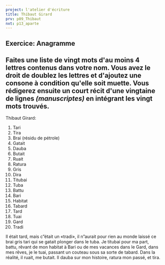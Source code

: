 ```yaml
---
project: l'atelier d'écriture
title: Thibaut Girard
prv: p09_Thibaut
nxt: p13_aparte
---
```

## Exercice: Anagramme
Faites une liste de vingt mots d'au moins 4 lettres contenus dans votre nom. Vous avez le droit de doublez les lettres et d'ajoutez une consone à condition qu'elle soit muette.
Vous rédigerez ensuite un court récit d'une vingtaine de lignes _(manuscriptes)_ en intégrant les vingt mots trouvés.
---
Thibaut Girard:

1. Tari
1. Tira
1. Brai (résidu de pétrole)
1. Gatait
1. Dauba
1. Butait
1. Ruait
1. Ratura
1. Gris
1. Dira
1. Titubai
1. Tuba
1. Battu
1. Bari
1. Habitat
1. Tabard
1. Tard
1. Tuai
1. Gard
1. Tradi

Il était tard, mais c”était un «tradi», il n”aurait pour rien au monde laissé ce brai gris tari qui se gatait plonger dans le tuba. Je titubai pour ma part, battu, rêvant de mon habitat à Bari ou de mes vacances dans le Gard, dans mes rêves, je le tuai, passant un couteau sous sa sorte de tabard. Dans la réalité, il ruait, me butait. Il dauba sur mon histoire, ratura mon passé, et tira.